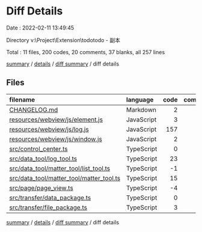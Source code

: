 # Diff Details

Date : 2022-02-11 13:49:45

Directory v:\Project\Extension\todotodo - 副本

Total : 11 files,  200 codes, 20 comments, 37 blanks, all 257 lines

[summary](results.md) / [details](details.md) / [diff summary](diff.md) / diff details

## Files
| filename | language | code | comment | blank | total |
| :--- | :--- | ---: | ---: | ---: | ---: |
| [CHANGELOG.md](/CHANGELOG.md) | Markdown | 2 | 0 | 0 | 2 |
| [resources/webview/js/element.js](/resources/webview/js/element.js) | JavaScript | 3 | 5 | 1 | 9 |
| [resources/webview/js/log.js](/resources/webview/js/log.js) | JavaScript | 157 | 10 | 26 | 193 |
| [resources/webview/js/window.js](/resources/webview/js/window.js) | JavaScript | 2 | 0 | -1 | 1 |
| [src/control_center.ts](/src/control_center.ts) | TypeScript | 0 | -1 | -1 | -2 |
| [src/data_tool/log_tool.ts](/src/data_tool/log_tool.ts) | TypeScript | 23 | -3 | 5 | 25 |
| [src/data_tool/matter_tool/list_tool.ts](/src/data_tool/matter_tool/list_tool.ts) | TypeScript | -1 | 0 | 2 | 1 |
| [src/data_tool/matter_tool/matter_tool.ts](/src/data_tool/matter_tool/matter_tool.ts) | TypeScript | 15 | 10 | 4 | 29 |
| [src/page/page_view.ts](/src/page/page_view.ts) | TypeScript | -4 | -1 | -1 | -6 |
| [src/transfer/data_package.ts](/src/transfer/data_package.ts) | TypeScript | 0 | 0 | 1 | 1 |
| [src/transfer/file_package.ts](/src/transfer/file_package.ts) | TypeScript | 3 | 0 | 1 | 4 |

[summary](results.md) / [details](details.md) / [diff summary](diff.md) / diff details